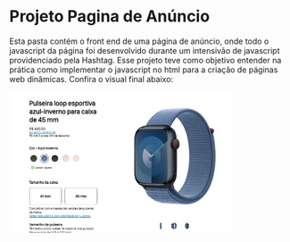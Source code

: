 # Projeto Pagina de Anúncio

Esta pasta contém o front end de uma página de anúncio, onde todo o javascript da página foi desenvolvido durante um intensivão de javascript providenciado pela Hashtag. Esse projeto teve como objetivo entender na prática como implementar o javascript no html para a criação de páginas web dinâmicas. Confira o visual final abaixo:

<img src = "./imagens/outros-recursos/visual_pagina.jpg" width = "400px">